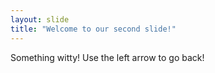 ```yaml
---
layout: slide
title: "Welcome to our second slide!"
---
```

Something witty!
Use the left arrow to go back!